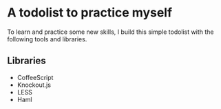 # A todolist to practice myself
To learn and practice some new skills, I build this simple todolist with the following tools and libraries.

## Libraries

- CoffeeScript
- Knockout.js
- LESS
- Haml